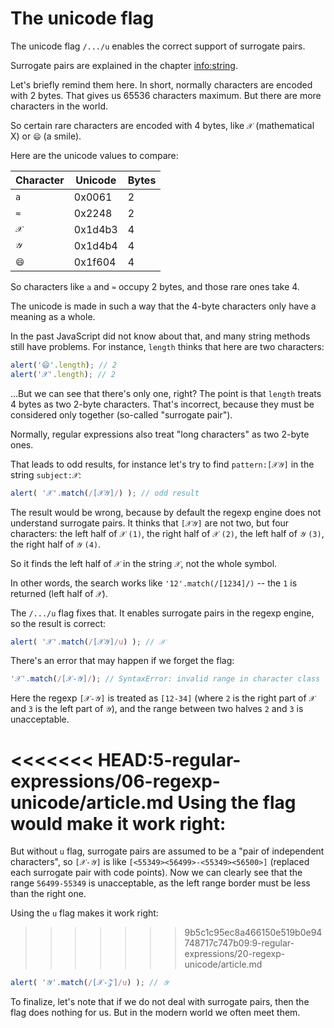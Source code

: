 
# The unicode flag

The unicode flag `/.../u` enables the correct support of surrogate pairs.

Surrogate pairs are explained in the chapter <info:string>.

Let's briefly remind them here. In short, normally characters are encoded with 2 bytes. That gives us 65536 characters maximum. But there are more characters in the world.

So certain rare characters are encoded with 4 bytes, like `𝒳` (mathematical X) or `😄` (a smile).

Here are the unicode values to compare:

| Character  | Unicode | Bytes  |
|------------|---------|--------|
| `a` | 0x0061 |  2 |
| `≈` | 0x2248 |  2 |
|`𝒳`| 0x1d4b3 | 4 |
|`𝒴`| 0x1d4b4 | 4 |
|`😄`| 0x1f604 | 4 |

So characters like `a` and `≈` occupy 2 bytes, and those rare ones take 4.

The unicode is made in such a way that the 4-byte characters only have a meaning as a whole.

In the past JavaScript did not know about that, and many string methods still have problems. For instance, `length` thinks that here are two characters:

```js run
alert('😄'.length); // 2
alert('𝒳'.length); // 2
```

...But we can see that there's only one, right? The point is that `length` treats 4 bytes as two 2-byte characters. That's incorrect, because they must be considered only together (so-called "surrogate pair").

Normally, regular expressions also treat "long characters" as two 2-byte ones.

That leads to odd results, for instance let's try to find `pattern:[𝒳𝒴]` in the string `subject:𝒳`:

```js run
alert( '𝒳'.match(/[𝒳𝒴]/) ); // odd result
```

The result would be wrong, because by default the regexp engine does not understand surrogate pairs. It thinks that `[𝒳𝒴]` are not two, but four characters: the left half of `𝒳` `(1)`, the right half of `𝒳` `(2)`, the left half of `𝒴` `(3)`, the right half of `𝒴` `(4)`.

So it finds the left half of `𝒳` in the string `𝒳`, not the whole symbol.

In other words, the search works like `'12'.match(/[1234]/)` -- the `1` is returned (left half of `𝒳`).

The `/.../u` flag fixes that. It enables surrogate pairs in the regexp engine, so the result is correct:

```js run
alert( '𝒳'.match(/[𝒳𝒴]/u) ); // 𝒳
```

There's an error that may happen if we forget the flag:

```js run
'𝒳'.match(/[𝒳-𝒴]/); // SyntaxError: invalid range in character class
```

Here the regexp `[𝒳-𝒴]` is treated as `[12-34]` (where `2` is the right part of `𝒳` and `3` is the left part of `𝒴`), and the range between two halves `2` and `3` is unacceptable.

<<<<<<< HEAD:5-regular-expressions/06-regexp-unicode/article.md
Using the flag would make it work right:
=======
But without `u` flag, surrogate pairs are assumed to be a "pair of independent characters", so `[𝒳-𝒴]` is like `[<55349><56499>-<55349><56500>]` (replaced each surrogate pair with code points). Now we can clearly see that the range `56499-55349` is unacceptable, as the left range border must be less than the right one.

Using the `u` flag makes it work right:
>>>>>>> 9b5c1c95ec8a466150e519b0e94748717c747b09:9-regular-expressions/20-regexp-unicode/article.md

```js run
alert( '𝒴'.match(/[𝒳-𝒵]/u) ); // 𝒴
```

To finalize, let's note that if we do not deal with surrogate pairs, then the flag does nothing for us. But in the modern world we often meet them.
